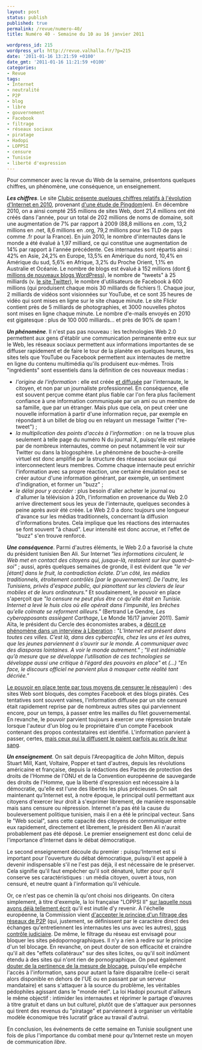 ```yaml
---
layout: post
status: publish
published: true
permalink: /revue/numero-40/
title: Numéro 40 - Semaine du 10 au 16 janvier 2011

wordpress_id: 215
wordpress_url: http://revue.valhalla.fr/?p=215
date: '2011-01-16 13:21:59 +0100'
date_gmt: '2011-01-16 11:21:59 +0100'
categories:
- Revue
tags:
- Internet
- neutralité
- P2P
- blog
- libre
- gouvernement
- Facebook
- filtrage
- réseaux sociaux
- piratage
- Hadopi
- LOPPSI
- censure
- Tunisie
- liberté d'expression
---
```

<p>Pour commencer avec la revue du Web de la semaine, présentons quelques chiffres, un phénomène, une conséquence, un enseignement.</p>
<p><b><em>Les chiffres</em></b>. Le site <a href="http://www.clubic.com/insolite/actualite-390586-2010-internet-chiffres-statistiques.html">Clubic présente quelques chiffres relatifs à l'évolution d'Internet en 2010</a>, provenant <a href="http://royal.pingdom.com/2011/01/12/internet-2010-in-numbers/">d'une étude de Pingdom</a><span class="lang">(en)</span>. En décembre 2010, on a ainsi compté 255 millions de sites Web, dont 21,4 millions ont été créés dans l'année, pour un total de 202 millions de noms de domaine, soit une augmentation de 7% par rapport à 2009 (88,8 millions en .com, 13,2 millions en .net, 8,6 millions en .org, 79,2 millions pour les TLD de pays comme .fr pour la France). En juin 2010, le nombre d'internautes dans le monde a été évalué à 1,97 milliard, ce qui constitue une augmentation de 14% par rapport à l'année précédente. Ces internautes sont répartis ainsi : 42% en Asie, 24,2% en Europe, 13,5% en Amérique du nord, 10,4% en Amérique du sud, 5,6% en Afrique, 3,2% du Proche Orient, 1,1% en Australie et Océanie. Le nombre de blogs est évalué à 152 millions (dont <a href="http://www.clubic.com/application-web/actualite-389626-wordpress-6-blogs-2010.html">6 millions de nouveaux blogs WordPress</a>), le nombre de "tweets" à 25 milliards (v. <a href="http://twitter.com/">le site Twitter</a>), le nombre d'utilisateurs de Facebook à 600 millions (qui produisent chaque mois 30 milliards de fichiers !). Chaque jour, 2 milliards de vidéos sont visionnées sur YouTube, et ce sont 35 heures de vidéo qui sont mises en ligne sur le site chaque minute. Le site Flickr contient près de 5 milliards de photographies, et 3000 nouvelles photos sont mises en ligne chaque minute. Le nombre d'e-mails envoyés en 2010 est gigatesque : plus de 100 000 milliards... et près de 90% de spam !</p>
<p><b><em>Un phénomène</em></b>. Il n'est pas pas nouveau : les technologies Web 2.0 permettent aux gens d'établir une communication permanente entre eux sur le Web, les réseaux sociaux permettent aux informations importantes de se diffuser rapidement et de faire le tour de la planète en quelques heures, les sites tels que YouTube ou Facebook permettent aux internautes de mettre en ligne du contenu multimédia qu'ils produisent eux-mêmes. Trois "ingrédients" sont essentiels dans la définition de ces nouveaux medias : </p>
<ul>
<li><i>l'origine de l'information</i> : elle est créée <u>et diffusée</u> par l'internaute, le citoyen, et non par un journaliste professionnel. En conséquence, elle est souvent perçue comme étant plus fiable car l'on fera plus facilement confiance à une information communiquée par un ami ou un membre de sa famille, que par un étranger. Mais plus que cela, on peut créer une nouvelle information à partir d'une information reçue, par exemple en répondant à un billet de blog ou en relayant un message Twitter ("re-tweet") ;</li>
<li><i>la multiplication des points d'accès à l'information</i> : on ne la trouve plus seulement à telle page du numéro N du journal X, puisqu'elle est relayée par de nombreux internautes, comme on peut notamment le voir sur Twitter ou dans la blogosphère. Le phénomène de bouche-à-oreille virtuel est donc amplifié par la structure des réseaux sociaux qui interconnectent leurs membres. Comme chaque internaute peut enrichir l'information avec sa propre réaction, une certaine émulation peut se créer autour d'une information générant, par exemple, un sentiment d'indignation, et former un "buzz" ;</li>
<li><i>le délai pour y accéder</i> : plus besoin d'aller acheter le journal ou d'allumer la télévision à 20h, l'information en provenance du Web 2.0 arrive directement sous les yeux de l'internaute, quelques secondes à peine après avoir été créée. Le Web 2.0 a donc toujours une longueur d'avance sur les médias traditionnels, concernant la diffusion d'informations brutes. Cela implique que les réactions des internautes se font souvent "à chaud". Leur intensité est donc accrue, et l'effet de "buzz" s'en trouve renforcé.</li>
</ul>
<p><b><em>Une conséquence</em></b>. Parmi d'autres éléments, le Web 2.0 a favorisé la chute du président tunisien Ben Ali. Sur Internet <i>"les informations circulent, le Web met en contact des citoyens qui, jusque-là, restaient sur leur quant-à-soi"</i> ; aussi, après quelques semaines de gronde, il est évident que <i>"le ver [étant] dans le fruit, la contradiction éclate. D'un côté, les médias traditionnels, étroitement contrôlés [par le gouvernement]. De l'autre, les Tunisiens, privés d'espace public, qui pianottent sur les claviers de leur mobiles et de leurs ordinateurs."</i> Et soudainement, le pouvoir en place s'aperçoit que <i>"la censure ne peut plus être ce qu'elle était en Tunisie. Internet a levé le huis clos où elle opérait dans l'impunité, les brèches qu'elle colmate se reforment ailleurs."</i> (Bertrand Le Gendre, <i>Les cyberopposants assiègent Carthage</i>, Le Monde 16/17 janvier 2011). Samir Aïta, le président du Cercle des économistes arabes, a <a href="http://www.liberation.fr/monde/01012312432-avec-internet-se-developpe-une-critique-du-pouvoir">décrit ce phénomène dans un interview à Liberation</a> : <i>"L’Internet est présent dans toutes ces villes. C’est là, dans des cybercafés, chez les uns et les autres, que les jeunes parviennent à s’ouvrir sur le monde. A communiquer avec des diasporas lointaines. A voir le monde autrement."</i> ; <i>"Il est indéniable qu’à mesure que se développe l’utilisation de ces technologies se développe aussi une critique à l’égard des pouvoirs en place"</i> et <i>(...) "En face, le discours officiel ne parvient plus à masquer cette réalité tant décriée."</i></p>
<p><a href="http://arstechnica.com/tech-policy/news/2011/01/tweeting-tyrants-out-of-tunisia.ars">Le pouvoir en place tente par tous moyens de censurer le réseau</a><span class="lang">(en)</span> : des sites Web sont bloqués, des comptes Facebook et des blogs piratés. Ces tentatives sont souvent vaines, l'information diffusée par un site censuré était rapidement reprise par de nombreux autres sites qui parviennent encore, pour un temps, à passer entre les mailles du filet gouvernemental. En revanche, le pouvoir parvient toujours à exercer une répression brutale lorsque l'auteur d'un blog ou le propriétaire d'un compte Facebook contenant des propos contestataires est identifié. L'information parvient à passer, certes, <a href="http://www.numerama.com/magazine/17784-en-tunisie-le-regime-se-durcit-pour-eviter-qu-internet-le-renverse-maj.html">mais ceux qui la diffusent le paient parfois au prix de leur sang</a>.</p>
<p><b><em>Un enseignement</em></b>. On sait depuis l'Areopagitica de John Milton, depuis Stuart Mill, Kant, Voltaire, Popper et tant d'autres, depuis les révolutions américaine et française, depuis la rédactions des Pactes de protection des droits de l'Homme de l'ONU et de la Convention européenne de sauvegarde des droits de l'Homme, que la liberté d'expression est nécessaire à la démocratie, qu'elle est l'une des libertés les plus précieuses. On sait maintenant qu'Internet est, à notre époque, le principal outil permettant aux citoyens d'exercer leur droit à s'exprimer librement, de manière responsable mais sans censure ou répression. Internet n'a pas été la cause du bouleversement politique tunisien, mais il en a été le principal vecteur. Sans le "Web social", sans cette capacité des citoyens de communiquer entre eux rapidement, directement et librement, le président Ben Ali n'aurait probablement pas été déposé. Le premier enseignement est donc celui de l'importance d'Internet dans le débat démocratique.</p>
<p>Le second enseignement découle du premier : puisqu'Internet est si important pour l'ouverture du débat démocratique, puisqu'il est appelé à devenir indispensable s'il ne l'est pas déjà, il est nécessaire de le préserver. Cela signifie qu'il faut empêcher qu'il soit dénaturé, lutter pour qu'il conserve ses caractéristiques : un média citoyen, ouvert à tous, non censuré, et neutre quant à l'information qu'il véhicule.</p>
<p>Or, ce n'est pas ce chemin là qu'ont choisi nos dirigeants. On citera simplement, à titre d'exemple, la loi française "LOPPSI II" <a href="http://revue.valhalla.fr/numeros/38/">sur laquelle nous avons déjà tellement écrit</a> qu'il est inutile d'y revenir. À l'échelle européenne, la Commission vient <a href="http://www.numerama.com/magazine/17825-bruxelles-accepte-le-principe-d-un-filtrage-du-p2p.html">d'accepter le principe d'un filtrage des réseaux de P2P</a> (qui, justement, se définissent par le caractère direct des échanges qu'entretiennent les internautes les uns avec les autres), <a href="http://www.pcinpact.com/actu/news/61365-sabam-scarlett-filtrage-blocage-hadopi.htm">sous contrôle judiciaire</a>. De même, le filtrage du réseau est envisagé pour bloquer les sites pédopornographiques. Il n'y a rien à redire sur le principe d'un tel blocage. En revanche, on peut douter de son efficacité et craindre qu'il ait des "effets collatéraux" sur des sites licites, ou qu'il soit indûment étendu à des sites qui n'ont rien de pornographique. On peut également <a href="http://www.lemondeinformatique.fr/actualites/lire-le-parlement-europeen-reflechit-au-blocage-des-sites-internet-pedophiles-32594.html">douter de la pertinence de la mesure de blocage</a>, puisqu'elle empêche l'accès à l'information, sans pour autant la faire disparaître (celle-ci serait alors disponible en dehors de l'UE ou en passant par un serveur mandataire) et sans s'attaquer à la source du problème, les véritables pédophiles agissant dans le "monde réel". La loi Hadopi poursuit d'ailleurs le même objectif : intimider les internautes et réprimer le partage d'œuvres à titre gratuit et dans un but culturel, plutôt que de s'attaquer aux personnes qui tirent des revenus du "piratage" et parviennent à organiser un véritable modèle économique très lucratif grâce au travail d'autrui.</p>
<p>En conclusion, les événements de cette semaine en Tunisie soulignent une fois de plus l'importance du combat mené pour qu'Internet reste un moyen de communication <i>libre</i>.</p>
